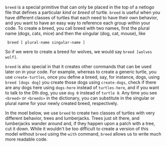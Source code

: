 `breed` is a special primitive that can only be placed in the top of a netlogo file that defines a particular *kind* or *breed* of turtle. `breed` is useful when you have different classes of turtles that each need to have their own behavior, and you want to have an easy way to reference each group within your code. To create a breed, you call breed with two names, first the plural name (dog*s*, cat*s*, mice) and then the singular (dog, cat, mouse), like

``` breed [ plural-name singular-name ]```

 So if we were to create a breed for wolves, we would say `breed [wolves wolf]`.

`breed` is also special in that it creates other commands that can be used later on in your code. For example, whereas to create a generic turtle, you use `create-turtles`, once you define a breed, say, for instance, dogs, using `breed [dogs dog]` you create those dogs using `create-dogs`, check if there are any dogs here using `dogs-here` instead of `turtles-here`, and if you want to talk to the 0th dog, you use `dog 0` instead of `turtle 0`. Any time you see `<breed>` or `<breeds>` in the dictionary, you can substitute in the singular or plural name for your newly created breed, respectively.

In the moel below, we use `breed` to create two classes of turtles with very different behavior, trees and lumberjacks. Trees just sit there, and lumberjacks wander around and, if they happen upon a patch with a tree, cut it down. While it wouldn't be too difficult to create a version of this model without `breed` using the `with` command, `breed` allows us to write much more readable code.